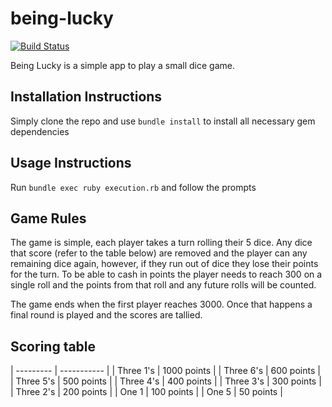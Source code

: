 # being-lucky
[![Build Status](https://travis-ci.org/thoiberg/being-lucky.svg?branch=master)](https://travis-ci.org/thoiberg/being-lucky)

Being Lucky is a simple app to play a small dice game.

Installation Instructions
-------------------------

Simply clone the repo and use `bundle install` to install all necessary gem dependencies

Usage Instructions
------------------
Run `bundle exec ruby execution.rb` and follow the prompts

Game Rules
----------
The game is simple, each player takes a turn rolling their 5 dice. Any dice that score (refer to the table below)
are removed and the player can any remaining dice again, however, if they run out of dice they lose their points
for the turn. To be able to cash in points the player needs to reach 300 on a single roll and the points from that
roll and any future rolls will be counted.

The game ends when the first player reaches 3000. Once that happens a final round is played and the scores are tallied.

Scoring table
-------------
| --------- | ----------- |
| Three 1's | 1000 points |
| Three 6's |  600 points |
| Three 5's |  500 points |
| Three 4's |  400 points |
| Three 3's |  300 points |
| Three 2's |  200 points |
| One   1   |  100 points |
| One   5   |   50 points |
